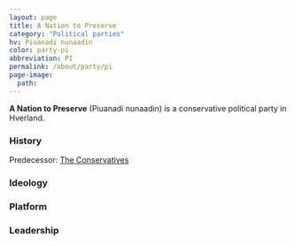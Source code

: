 ```yaml
---
layout: page
title: A Nation to Preserve
category: "Political parties"
hv: Piuanadi nunaadin
color: party-pi
abbreviation: PI
permalink: /about/party/pi
page-image:
  path: 
---
```


**A Nation to Preserve** (Piuanadi nunaadin) is a conservative political party in Hverland. 

### History
Predecessor: [The Conservatives](/HUN/about/party/con)

### Ideology

### Platform

### Leadership